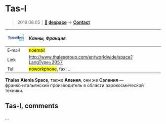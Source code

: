 # Tas‑I
> 2019.08.05 ┊ **[🚀](../index/index.md) [despace](index.md)** → **[Contact](contact.md)**

|[![](f/contact/t/tas_i_logo1_thumb.png)](f/contact/t/tas_i_logo1.png)|*Канны, Франция*|
|:--|:--|
|E‑mail| <mark>noemail</mark> |
|Link| <http://www.thalesgroup.com/en/worldwide/space?LangType=2057> |
|Tel| <mark>noworkphone</mark>, fax: … |

**Thales Alenia Space**, также **Аления**, они же **Саления** — франко‑итальянский производитель в области аэрокосмической техники.


<p style="page-break-after:always"> </p>

## Tas‑I, comments

…
